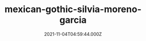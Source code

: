 ---
categories:
  - Anime & Manga
  - Books
  - Coding
  - Etc
  - Games
  - Geekosaur Weekly
  - Movies & TV
  - Music
  - Pesonal
date: 2021-11-04T04:59:44.000Z
description: ''
draft: true
images: []
lead: ''
reddit: ''
series: ''
mySlug: mexican-gothic-silvia-moreno-garcia
tags: []
thumbnail: ''
title: mexican-gothic-silvia-moreno-garcia
toc: false
tweet: ''

---